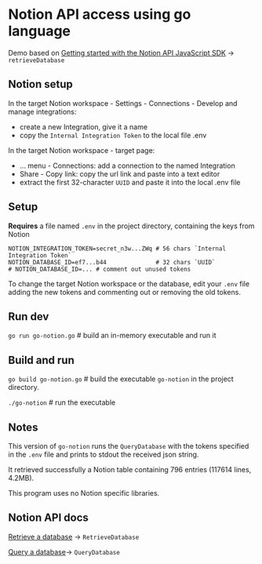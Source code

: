 # Notion API access using go language

Demo based on [Getting started with the Notion API JavaScript SDK](https://dev.to/craigaholliday/getting-started-with-the-notion-api-javascript-sdk-c50) -> `retrieveDatabase`

## Notion setup

In the target Notion workspace - Settings - Connections - Develop and manage integrations:

- create a new Integration, give it a name
- copy the `Internal Integration Token` to the local file .env

In the target Notion workspace - target page:

- ... menu - Connections: add a connection to the named Integration
- Share - Copy link: copy the url link and paste into a text editor
- extract the first 32-character `UUID` and paste it into the local .env file

## Setup

**Requires** a file named `.env` in the project directory, containing the keys from Notion

```
NOTION_INTEGRATION_TOKEN=secret_n3w...ZWq # 56 chars `Internal Integration Token`
NOTION_DATABASE_ID=ef7...b44              # 32 chars `UUID`
# NOTION_DATABASE_ID=... # comment out unused tokens
```

To change the target Notion workspace or the database, edit your `.env` file
adding the new tokens and commenting out or removing the old tokens.

## Run dev

`go run go-notion.go` # build an in-memory executable and run it

## Build and run

`go build go-notion.go` # build the executable `go-notion` in the project directory.

`./go-notion` # run the executable

## Notes

This version of `go-notion` runs the `QueryDatabase` with the tokens specified in the `.env` file
and prints to stdout the received json string.

It retrieved successfully a Notion table containing 796 entries (117614 lines, 4.2MB).

This program uses no Notion specific libraries.

## Notion API docs

[Retrieve a database](https://developers.notion.com/reference/retrieve-a-database) -> `RetrieveDatabase`

[Query a database](https://developers.notion.com/reference/post-database-query)-> `QueryDatabase`
